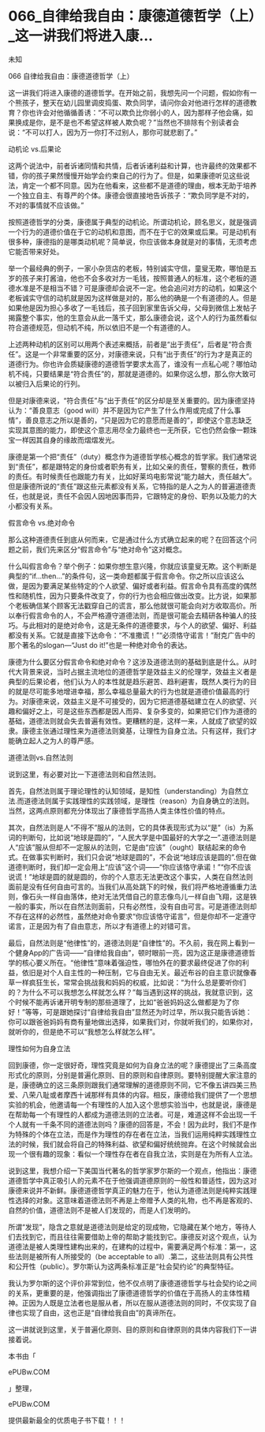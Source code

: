 # 066_自律给我自由：康德道德哲学（上）_这一讲我们将进入康...

未知

066 自律给我自由：康德道德哲学（上）

这一讲我们将进入康德的道德哲学。在开始之前，我想先问一个问题，假如你有一个熊孩子，整天在幼儿园里调皮捣蛋、欺负同学，请问你会对他进行怎样的道德教育？你也许会对他循循善诱：“不可以欺负比你弱小的人，因为那样子他会痛，如果换成是你，是不是也不希望这样被人欺负呢？”当然也不排除有个别读者会说：“不可以打人，因为万一你打不过别人，那你可就悲剧了。”

动机论 vs.后果论

这两个说法中，前者诉诸同情和共情，后者诉诸利益和计算，也许最终的效果都不错，你的孩子果然慢慢开始学会约束自己的行为了。但是，如果康德听见这些说法，肯定一个都不同意。因为在他看来，这些都不是道德的理由，根本无助于培养一个独立自主、有尊严的个体。康德会很直接地告诉孩子：“欺负同学是不对的，不对的事情就不应该做。”

按照道德哲学的分类，康德属于典型的动机论。所谓动机论，顾名思义，就是强调一个行为的道德价值在于它的动机和意图，而不在于它的效果或后果。可是动机有很多种，康德指的是哪类动机呢？简单说，你应该做本身就是对的事情，无须考虑它能否带来好处。

举一个最经典的例子，一家小杂货店的老板，特别诚实守信，童叟无欺，哪怕是五岁的孩子来打酱油，他也不会多收对方一毛钱，按照普通人的标准，这个老板的道德水准是不是相当不错？可是康德却会说不一定。他会追问对方的动机，如果这个老板诚实守信的动机就是因为这样做是对的，那么他的确是一个有道德的人。但是如果他是因为担心多收了一毛钱后，孩子回到家里告诉父母，父母到微信上发帖子揭露整个事实，他的生意会从此一落千丈，那么康德会说，这个人的行为虽然看似符合道德规范，但动机不纯，所以依旧不是一个有道德的人。

上述两种动机的区别可以用两个表述来概括，前者是“出于责任”，后者是“符合责任”。这是一个非常重要的区分，对康德来说，只有“出于责任”的行为才是真正的道德行为。你也许会质疑康德的道德哲学要求太高了，谁没有一点私心呢？哪怕动机不纯，只要结果是“符合责任”的，那就是道德的。如果你这么想，那么你大致可以被归入后果论的行列。

但是对康德来说，“符合责任”与“出于责任”的区分却是至关重要的。因为康德坚持认为：“善良意志（good will）并不是因为它产生了什么作用或完成了什么事情”，善良意志之所以是善的，“只是因为它的意愿而是善的”，即使这个意志缺乏实现其意图的能力，即使这个意志用尽全力最终也一无所获，它也仍然会像一颗珠宝一样因其自身的缘故而熠熠发光。

康德是第一个把“责任”（duty）概念作为道德哲学核心概念的哲学家。我们通常说到“责任”，都是跟特定的身份或者职务有关，比如父亲的责任，警察的责任，教师的责任。有时候责任也跟能力有关，比如好莱坞电影常说“能力越大，责任越大”。但是康德所说的“责任”跟这些元素都没有关系，它特指的是人之为人的普遍道德责任，也就是说，责任不会因人因地因事而异，它跟特定的身份、职务以及能力的大小都没有关系。

假言命令 vs.绝对命令

那么这种道德责任到底从何而来，它是通过什么方式确立起来的呢？在回答这个问题之前，我们先来区分“假言命令”与“绝对命令”这对概念。

什么叫假言命令？举个例子：如果你想生意兴隆，你就应该童叟无欺。这个判断是典型的“if...then...”的条件句，这一类命题都属于假言命令。你之所以应该这么做，是因为要满足某些特定的个人欲望、偏好或者利益。假言命令具有高度的偶然性和随机性，因为只要条件改变了，你的行为也会相应做出改变。比方说，如果那个老板确信某个顾客无法戳穿自己的谎言，那么他就很可能会向对方收取高价。所以奉行假言命令的人，不会严格遵守道德法则，而是很可能会去精研各种骗人的技巧。与此相对的是绝对命令，这是无条件的道德要求，与个人的欲望、偏好、利益都没有关系。它就是直接下达命令：“不准撒谎！”“必须恪守诺言！”耐克广告中的那个著名的slogan—“Just do it!”也是一种绝对命令的表达。

康德为什么要区分假言命令和绝对命令？这涉及道德法则的基础到底是什么。从时代大背景来说，当时占据主流地位的道德哲学是效益主义的伦理学，效益主义者是典型的后果论者，他们认为人的本性就是趋乐避苦、趋利避害，既然人类行为的目的就是尽可能多地增进幸福，那么幸福总量最大的行为也就是道德价值最高的行为。对康德来说，效益主义是不可接受的，因为它把道德基础建立在人的欲望、兴趣和偏好之上，可是这些东西都是因人而异、复杂多变的，如果把它们作为道德的基础，道德法则就会失去普遍有效性。更糟糕的是，这样一来，人就成了欲望的奴隶。康德主张通过理性来为道德法则奠基，让理性为自身立法。只有这样，我们才能确立起人之为人的尊严感。

道德法则vs.自然法则

说到这里，有必要对比一下道德法则和自然法则。

首先，自然法则属于理论理性的认知领域，是知性（understanding）为自然立法.而道德法则属于实践理性的实践领域，是理性（reason）为自身确立的法则。当然，这两点原则都充分体现出了康德哲学高扬人类主体性价值的特点。

其次，自然法则是人“不得不”服从的法则，它的具体表现形式为以“是”（is）为系词的判断句，比如说“地球是圆的”，“人民大学是中国最好的大学之一”.道德法则是人“应该”服从但却不一定服从的法则，它是由“应该”（ought）联结起来的命令式。在做事实判断时，我们只会说“地球是圆的”，不会说“地球应该是圆的”.但在做道德判断时，我们却一定会用上“应该”这个词——“你应该恪守承诺！”“你不应该说谎！”地球是圆的就是圆的，你的个人意志无法更改这个事实，人类在自然法则面前是没有任何自由可言的。当我们从高处跳下的时候，我们将严格地遵循重力法则，像石头一样自由落体，绝对无法凭借自己的意志像鸟儿一样自由飞翔，这是铁一般的事实，所以在自然法则面前，只有必然性，没有自由可言。可是道德法则却不存在这样的必然性，虽然绝对命令要求“你应该恪守诺言”，但是你却不一定遵守诺言，正是因为有了自由意志，所以才有道德上的对错可言。

最后，自然法则是“他律性”的，道德法则是“自律性”的。不久前，我在网上看到一个健身App的广告词——“自律给我自由”，顿时眼前一亮，因为这正是康德道德哲学的核心要义所在。“他律性”意味着强迫性，哪怕外在的要求最终促进了你的利益，依旧是对个人自主性的一种压制，它与自由无关。最近布谷的自主意识就像春草一样疯狂生长，常常会挑战我和妈妈的权威，比如说：“为什么总是要听你们的？为什么不可以我想怎么样就怎么样？”每当遇到这样的挑战，我就意识到，这个时候不能再诉诸开明专制的那些道理了，比如“爸爸妈妈这么做都是为了你好！”等等，可是跟她探讨“自律给我自由”显然还为时过早，所以我只能告诉她：你可以跟爸爸妈妈有商有量地做出选择，如果我们对，你就听我们的，如果你对，就听你的，但是绝不可以“我想怎么样就怎么样”。

理性如何为自身立法

回到康德，你一定很好奇，理性究竟是如何为自身立法的呢？康德提出了三条高度形式化的原则，分别是普遍化原则、目的原则和自律原则。要特别提醒大家注意的是，康德确立的这三条原则跟我们通常理解的道德原则不同，它不像五讲四美三热爱、八荣八耻或者摩西十诫那样有具体的内容。相反，康德给我们提供了一个思想实验的机会，他邀请每一个有理性的人加入这个思想实验当中，也就是说，康德是在帮助每一个有理性的人都成为道德法则的立法者。可是，难道这样不会出现一千个人就有一千条不同的道德法则吗？康德的回答是，不会！因为此时，我们不是作为特殊的个体在立法，而是作为理性的存在者在立法，当我们运用纯粹实践理性立法的时候，我们就会将自己的特殊利益、欲望和偏好统统抛弃。在这个时候就会出现一个很有趣的现象：看似一个理性存在者在自我立法，实则是在为所有人立法。

说到这里，我想介绍一下美国当代著名的哲学家罗尔斯的一个观点，他指出：康德道德哲学中真正吸引人的元素不在于他强调道德原则的一般性和普适性，因为这对康德来说并不新鲜。康德道德哲学真正的魅力在于，他认为道德法则是纯粹实践理性选择的对象。这意味着道德法则不再是上帝赠予人类的礼物，也不再是客观的、自然的价值，道德法则不是被人们发现的，而是人们发明的。

所谓“发现”，隐含之意就是道德法则是给定的现成物，它隐藏在某个地方，等待人们去找到它，而且往往需要借助上帝的帮助才能找到它。康德反对这个观点，认为道德法是被人类理性建构出来的，在建构的过程中，需要满足两个标准：第一，这些法则是被所有人所接受的（be acceptable to all）.第二，这些法则具有公共性和公开性（public）。罗尔斯认为这两条标准正是“社会契约论”的典型特征。

我认为罗尔斯的这个评价非常到位，他不仅点明了康德道德哲学与社会契约论之间的关系，更重要的是，他强调指出了康德道德哲学的价值在于高扬人的主体性精神。正因为人既是立法者也是服从者，所以在服从道德法则的同时，不仅实现了自律也实现了自由，这也正是“自律给我自由”的真谛所在。

这一讲就说到这里，关于普遍化原则、目的原则和自律原则的具体内容我们下一讲接着说。

本书由「

ePUBw.COM

」整理，

ePUBw.COM

提供最新最全的优质电子书下载！！！
